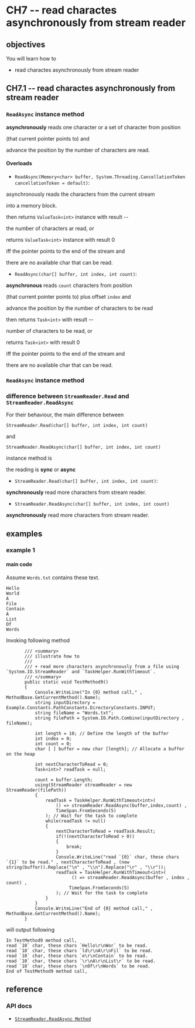 # CH7 -- read charactes asynchronously from stream reader
## objectives
You will learn how to

+ read charactes asynchronously from stream reader

## CH7.1 -- read charactes asynchronously from stream reader
### `ReadAsync` instance method
**asynchronously** reads one character or a set of character from position 

(that current pointer points to) and 

advance the position by the number of characters are read.

#### Overloads

+ `ReadAsync(Memory<char> buffer, System.Threading.CancellationToken cancellationToken = default)`: 

asynchronously reads the characters from the current stream 

into a memory block.

then returns `ValueTask<int>` instance with result -- 

the number of characters ar read, or 

returns `ValueTask<int>` instance with result 0 

iff the pointer points to the end of the stream and

there are no available char that can be read.

+ `ReadAsync(char[] buffer, int index, int count)`:

**asynchronous** reads `count` characters from position 

(that current pointer points to) plus offset `index` and 

advance the position by the number of characters to be read

then returns `Task<int>` with result -- 

number of characters to be read, or

returns `Task<int>` with result 0 

iff the pointer points to the end of the stream and

there are no available char that can be read.

### `ReadAsync` instance method

### difference between `StreamReader.Read` and `StreamReader.ReadAsync`
For their behaviour, the main difference between

`StreamReader.Read(char[] buffer, int index, int count)`

and 

`StreamReader.ReadAsync(char[] buffer, int index, int count)`

instance method is 

the reading is **sync** or **async**

+ `StreamReader.Read(char[] buffer, int index, int count)`:

**synchronously** read more characters from stream reader.

+ `StreamReader.ReadAsync(char[] buffer, int index, int count)`

**asynchronously** read more characters from stream reader.

## examples
### example 1
#### main code
Assume `Words.txt` contains these text.

```
Hello
World
A
File
Contain
A
List
Of
Words
```

Invoking following method

```
       /// <summary>
       /// illustrate how to
       /// 
       /// + read more characters asynchronously from a file using `System.IO.StreamReader` and `TaskHelper.RunWithTimeout`.
       /// </summary>
       public static void TestMethod9()
       {
           Console.WriteLine("In {0} method call," , MethodBase.GetCurrentMethod().Name);
           string inputDirectory = Example.Constants.PathConstants.DirectoryConstants.INPUT;
           string fileName = "Words.txt";
           string filePath = System.IO.Path.Combine(inputDirectory , fileName);

           int length = 10; // Define the length of the buffer
           int index = 0;
           int count = 0;
           char [ ] buffer = new char [length]; // Allocate a buffer on the heap

           int nextCharacterToRead = 0;
           Task<int>? readTask = null;

           count = buffer.Length;
           using(StreamReader streamReader = new StreamReader(filePath))
           {
               readTask = TaskHelper.RunWithTimeout<int>(
                   () => streamReader.ReadAsync(buffer,index,count) , 
                   TimeSpan.FromSeconds(5)
               ); // Wait for the task to complete
               while(readTask != null)
               {
                   nextCharacterToRead = readTask.Result;
                   if(!(nextCharacterToRead > 0))
                   {
                       break;
                   }
                   Console.WriteLine("read `{0}` char, these chars `{1}` to be read." , nextCharacterToRead , (new string(buffer)).Replace("\n" , "\\n").Replace("\r" , "\\r"));
                   readTask = TaskHelper.RunWithTimeout<int>(
                         () => streamReader.ReadAsync(buffer , index , count) ,
                        TimeSpan.FromSeconds(5)
                   ); // Wait for the task to complete
               }
           }
           Console.WriteLine("End of {0} method call," , MethodBase.GetCurrentMethod().Name);
       }
```

will output following

```
In TestMethod9 method call,
read `10` char, these chars `Hello\r\nWor` to be read.
read `10` char, these chars `ld\r\nA\r\nFil` to be read.
read `10` char, these chars `e\r\nContain` to be read.
read `10` char, these chars `\r\nA\r\nList\r` to be read.
read `10` char, these chars `\nOf\r\nWords` to be read.
End of TestMethod9 method call,
```

## reference
### API docs
+ [`StreamReader.ReadAsync Method`](https://learn.microsoft.com/en-us/dotnet/api/system.io.streamreader.readasync?view=net-8.0)
